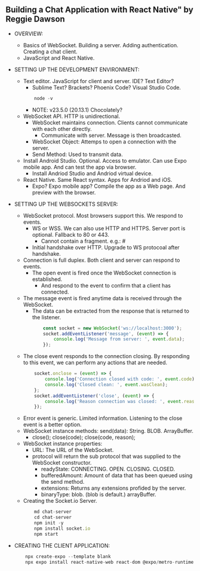 ## Building a Chat Application with React Native" by Reggie Dawson

- OVERVIEW:
    - Basics of WebSocket. Building a server. Adding authentication. Creating a chat client.
    - JavaScript and React Native.

- SETTING UP THE DEVELOPMENT ENVIRONMENT:
    - Text editor. JavaScript for client and server. IDE? Text Editor?
        - Sublime Text? Brackets? Phoenix Code? Visual Studio Code.
        ```javascript
            node -v
        ```
        - NOTE: v23.5.0 (20.13.1) Chocolately?
    - WebSocket API. HTTP is unidirectional.
        - WebSocket maintains connection. Clients cannot communicate with each other directly.
            - Communicate with server. Message is then broadcasted.
        - WebSocket Object: Attemps to open a connection with the server.
        - Send Method: Used to transmit data.
    - Install Android Studio. Optional. Access to emulator. Can use Expo mobile app. And can test the app via browser.
        - Install Andriod Studio and Andriod virtual device.
    - React Native. Same React syntax. Apps for Andriod and iOS.
        - Expo? Expo mobile app? Compile the app as a Web page. And preview with the browser.

- SETTING UP THE WEBSOCKETS SERVER:
    - WebSocket protocol. Most browsers support this. We respond to events.
        - WS or WSS. We can also use HTTP and HTTPS. Server port is optional. Fallback to 80 or 443.
            - Cannot contain a fragment. e.g.: #
        - Initial handshake over HTTP. Upgrade to WS protocoal after handshake.
    - Connection is full duplex. Both client and server can respond to events.
        - The open event is fired once the WebSocket connection is established.
            - And respond to the event to confirm that a client has connected.
    - The message event is fired anytime data is received through the WebSocket.
        - The data can be extracted from the response that is returned to the listener.
            ```javascript
                const socket = new WebSocket('ws://localhost:3000');
                socket.addEventListener('message', (event) => {
                    console.log('Message from server: ', event.data);
                });
            ```
    - The close event responds to the connection closing. By responding to this event, we can perform any actions that are needed.
        ```javascript
            socket.onclose = (event) => {
                console.log('Connection closed with code: ', event.code);
                console.log('Closed clean: ', event.wasClean);
            };
            socket.addEventListener('close', (event) => {
                console.log('Reason connection was closed: ', event.reason);
            });
        ```
    - Error event is generic. Limited information. Listening to the close event is a better option.
    - WebSocket instance methods: send(data): String. BLOB. ArrayBuffer.
        - close(); close(code); close(code, reason);
    - WebSocket instance properties:
        - URL: The URL of the WebSocket.
        - protocol will return the sub protocol that was supplied to the WebSocket constructor.
            - readyState: CONNECTING. OPEN. CLOSING. CLOSED.
            - bufferedAmount: Amount of data that has been queued using the send method.
            - extensions: Returns any extensions profided by the server.
            - binaryType: blob. (blob is default.) arrayBuffer.
    - Creating the Socket.io Server.
        ```javascript
            md chat-server
            cd chat-server
            npm init -y
            npm install socket.io
            npm start
        ```

- CREATING THE CLIENT APPLICATION:
    ```javascript
        npx create-expo --template blank
        npx expo install react-native-web react-dom @expo/metro-runtime
    ```